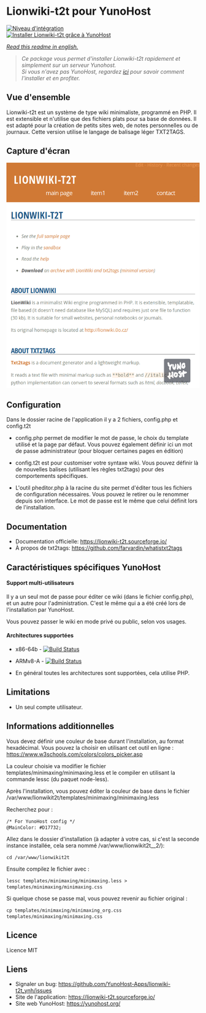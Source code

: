 

# Lionwiki-t2t pour YunoHost


[![Niveau d'intégration](https://dash.yunohost.org/integration/lionwikit2t.svg)](https://dash.yunohost.org/appci/app/lionwikit2t)  
[![Installer Lionwiki-t2t grâce à YunoHost](https://install-app.yunohost.org/install-with-yunohost.png)](https://install-app.yunohost.org/?app=lionwikit2t)


*[Read this readme in english.](./README.md)* 

> *Ce package vous permet d'installer Lionwiki-t2t rapidement et simplement sur un serveur Yunohost.  
Si vous n'avez pas YunoHost, regardez [ici](https://yunohost.org/#/install) pour savoir comment l'installer et en profiter.*

## Vue d'ensemble

Lionwiki-t2t est un système de type wiki minimaliste, programmé en PHP. Il est extensible et n'utilise que des fichiers plats pour sa base de données. Il est adapté pour la création de petits sites web, de notes personnelles ou de journaux. Cette version utilise le langage de balisage léger TXT2TAGS.


## Capture d'écran

![](screenshot_lionwikit2t.png)


## Configuration

Dans le dossier racine de l'application il y a 2 fichiers, config.php et config.t2t

- config.php permet de modifier le mot de passe, le choix du template utilisé et la page par défaut. Vous pouvez également définir ici un mot de passe administrateur (pour bloquer certaines pages en édition)

- config.t2t est pour customiser votre syntaxe wiki. Vous pouvez définir là de nouvelles balises (utilisant les règles txt2tags) pour des comportements spécifiques.

- L'outil pheditor.php à la racine du site permet d'éditer tous les fichiers de configuration nécessaires. Vous pouvez le retirer ou le renommer depuis son interface. Le mot de passe est le même que celui définit lors de l'installation.


## Documentation

 * Documentation officielle: https://lionwiki-t2t.sourceforge.io/
 * À propos de txt2tags: https://github.com/farvardin/whatistxt2tags

## Caractéristiques spécifiques YunoHost

#### Support multi-utilisateurs

Il y a un seul mot de passe pour éditer ce wiki (dans le fichier config.php), et un autre pour l'administration. C'est le même qui a a été créé lors de l'installation par YunoHost.

Vous pouvez passer le wiki en mode privé ou public, selon vos usages.


#### Architectures supportées

* x86-64b - [![Build Status](https://ci-apps.yunohost.org/ci/logs/lionwikit2t%20%28Apps%29.svg)](https://ci-apps.yunohost.org/ci/apps/lionwikit2t/)
* ARMv8-A - [![Build Status](https://ci-apps-arm.yunohost.org/ci/logs/lionwikit2t%20%28Apps%29.svg)](https://ci-apps-arm.yunohost.org/ci/apps/lionwikit2t/)

* En général toutes les architectures sont supportées, cela utilise PHP.

## Limitations

* Un seul compte utilisateur. 


## Informations additionnelles

Vous devez définir une couleur de base durant l'installation, au format hexadécimal. Vous pouvez la choisir en utilisant cet outil en ligne : https://www.w3schools.com/colors/colors_picker.asp

La couleur choisie va modifier le fichier templates/minimaxing/minimaxing.less et le compiler en utilisant la commande lessc (du paquet node-less).

Après l'installation, vous pouvez éditer la couleur de base dans le fichier /var/www/lionwikit2t/templates/minimaxing/minimaxing.less 

Recherchez pour :

```
/* For YunoHost config */
@MainColor: #D17732;
```

Allez dans le dossier d'installation (à adapter à votre cas, si c'est la seconde instance installée, cela sera nommé /var/www/lionwikit2t__2/):

```
cd /var/www/lionwikit2t
```

Ensuite compilez le fichier avec :

```
lessc templates/minimaxing/minimaxing.less > templates/minimaxing/minimaxing.css
```

Si quelque chose se passe mal, vous pouvez revenir au fichier original :

```
cp templates/minimaxing/minimaxing_org.css templates/minimaxing/minimaxing.css
```

## Licence

Licence MIT


## Liens

 * Signaler un bug: https://github.com/YunoHost-Apps/lionwiki-t2t_ynh/issues
 * Site de l'application: https://lionwiki-t2t.sourceforge.io/
 * Site web YunoHost: https://yunohost.org/


